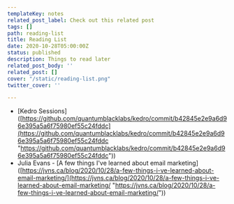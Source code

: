```yaml
---
templateKey: notes
related_post_label: Check out this related post
tags: []
path: reading-list
title: Reading List
date: 2020-10-28T05:00:00Z
status: published
description: Things to read later
related_post_body: ''
related_post: []
cover: "/static/reading-list.png"
twitter_cover: ''

---
```


* \[Kedro Sessions\]([https://github.com/quantumblacklabs/kedro/commit/b42845e2e9a6d96e395a5a6f75980ef55c24fddc](https://github.com/quantumblacklabs/kedro/commit/b42845e2e9a6d96e395a5a6f75980ef55c24fddc "https://github.com/quantumblacklabs/kedro/commit/b42845e2e9a6d96e395a5a6f75980ef55c24fddc"))
* Julia Evans - \[A few things I've learned about email marketing\]([https://jvns.ca/blog/2020/10/28/a-few-things-i-ve-learned-about-email-marketing/](https://jvns.ca/blog/2020/10/28/a-few-things-i-ve-learned-about-email-marketing/ "https://jvns.ca/blog/2020/10/28/a-few-things-i-ve-learned-about-email-marketing/"))